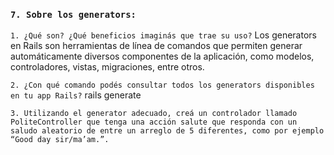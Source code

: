 ### ```7. Sobre los generators:```
`1. ¿Qué son? ¿Qué beneficios imaginás que trae su uso?`
Los generators en Rails son herramientas de línea de comandos que permiten generar automáticamente diversos componentes de la aplicación, como modelos, controladores, vistas, migraciones, entre otros. 

`2. ¿Con qué comando podés consultar todos los generators disponibles en tu app Rails?`
rails generate

`3. Utilizando el generator adecuado, creá un controlador llamado PoliteController que
tenga una acción salute que responda con un saludo aleatorio de entre un arreglo de 5
diferentes, como por ejemplo “Good day sir/ma’am.”.`

